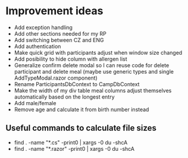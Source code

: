 # Improvement ideas

- Add exception handling
- Add other sections needed for my RP
- Add switching between CZ and ENG
- Add authentication
- Make quick grid with participants adjust when window size changed
- Add posibility to hide column with allergen list
- Generalize confirm delete modal so I can reuse code for delete participant and delete meal (maybe use generic types and single AddTypeModal.razor component)
- Rename ParticipantsDbContext to CampDbContext
- Make the width of my div table meal columns adjust themselves automatically based on the longest entry
- Add male/female 
- Remove age and calculate it from birth number instead

## Useful commands to calculate file sizes
- find . -name "*.cs" -print0 | xargs -0 du -shcA
- find . -name "*.razor" -print0 | xargs -0 du -shcA